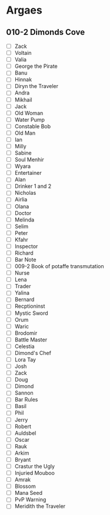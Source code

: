 # Argaes

## 010-2 Dimonds Cove
* [ ] Zack
* [ ] Voltain
* [ ] Valia
* [ ] George the Pirate
* [ ] Banu
* [ ] Hinnak
* [ ] Diryn the Traveler
* [ ] Andra
* [ ] Mikhail
* [ ] Jack
* [ ] Old Woman
* [ ] Water Pump
* [ ] Constable Bob
* [ ] Old Man
* [ ] Ian
* [ ] Milly
* [ ] Sabine
* [ ] Soul Menhir
* [ ] Wyara
* [ ] Entertainer
* [ ] Alan
* [ ] Drinker 1 and 2
* [ ] Nicholas
* [ ] Airlia
* [ ] Olana
* [ ] Doctor
* [ ] Melinda
* [ ] Selim
* [ ] Peter
* [ ] Kfahr
* [ ] Inspector
* [ ] Richard
* [ ] Bar Note
* [ ] 009-2 Book of potaffe transmutation
* [ ] Nurse
* [ ] Lena
* [ ] Trader
* [ ] Yalina
* [ ] Bernard
* [ ] Recptioninst
* [ ] Mystic Sword
* [ ] Orum
* [ ] Waric
* [ ] Brodomir
* [ ] Battle Master
* [ ] Celestia
* [ ] Dimond's Chef
* [ ] Lora Tay
* [ ] Josh
* [ ] Zack
* [ ] Doug
* [ ] Dimond
* [ ] Sannon
* [ ] Bar Rules
* [ ] Basil
* [ ] Phil
* [ ] Jerry
* [ ] Robert
* [ ] Auldsbel
* [ ] Oscar
* [ ] Rauk
* [ ] Arkim
* [ ] Bryant
* [ ] Crastur the Ugly
* [ ] Injuried Mouboo
* [ ] Amrak
* [ ] Blossom
* [ ] Mana Seed
* [ ] PvP Warning
* [ ] Meridith the Traveler
